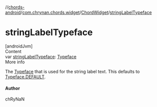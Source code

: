 //[chords-android](../../../index.md)/[com.chrynan.chords.widget](../index.md)/[ChordWidget](index.md)/[stringLabelTypeface](string-label-typeface.md)



# stringLabelTypeface  
[androidJvm]  
Content  
var [stringLabelTypeface](string-label-typeface.md): [Typeface](https://developer.android.com/reference/kotlin/android/graphics/Typeface.html)  
More info  


The [Typeface](https://developer.android.com/reference/kotlin/android/graphics/Typeface.html) that is used for the string label text. This defaults to [Typeface.DEFAULT](https://developer.android.com/reference/kotlin/android/graphics/Typeface.html#default).



#### Author  


chRyNaN

  



